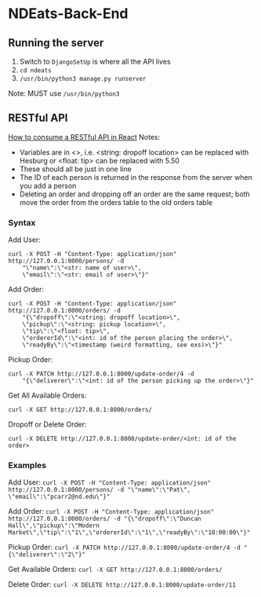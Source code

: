 # NDEats-Back-End

## Running the server 
1. Switch to `DjangoSetUp` is where all the API lives
2. `cd ndeats`
3. `/usr/bin/python3 manage.py runserver`

Note: MUST use `/usr/bin/python3`

## RESTful API
[How to consume a RESTful API in React](https://pusher.com/tutorials/consume-restful-api-react/)
Notes: 
* Variables are in <>, i.e. <string: dropoff location> can be replaced with Hesburg or <float: tip> can be replaced with 5.50
* These should all be just in one line 
* The ID of each person is returned in the response from the server when you add a person
* Deleting an order and dropping off an order are the same request; both move the order from the orders table to the old orders table 

### Syntax

Add User:
```
curl -X POST -H "Content-Type: application/json" http://127.0.0.1:8000/persons/ -d 
    "\"name\":\"<str: name of user>\", 
    \"email\":\"<str: email of user>\"}"
```
Add Order:
```
curl -X POST -H "Content-Type: application/json" http://127.0.0.1:8000/orders/ -d 
    "{\"dropoff\":\"<string: dropoff location>\",
    \"pickup\":\"<string: pickup location>\",
    \"tip\":\"<float: tip>\",
    \"ordererId\":\"<int: id of the person placing the order>\",
    \"readyBy\":\"<timestamp (weird formatting, see exs)>\"}"
```
Pickup Order:
```
curl -X PATCH http://127.0.0.1:8000/update-order/4 -d 
    "{\"deliverer\":\"<int: id of the person picking up the order>\"}"
```
Get All Available Orders:
```
curl -X GET http://127.0.0.1:8000/orders/
```
Dropoff or Delete Order:
```
curl -X DELETE http://127.0.0.1:8000/update-order/<int: id of the order>
```

### Examples
Add User: 
`curl -X POST -H "Content-Type: application/json" http://127.0.0.1:8000/persons/ -d "\"name\":\"Pat\", \"email\":\"pcarr2@nd.edu\"}"`

Add Order:
`curl -X POST -H "Content-Type: application/json" http://127.0.0.1:8000/orders/ -d "{\"dropoff\":\"Duncan Hall\",\"pickup\":\"Modern Market\",\"tip\":\"1\",\"ordererId\":\"1\",\"readyBy\":\"18:00:00\"}"`

Pickup Order:
`curl -X PATCH http://127.0.0.1:8000/update-order/4 -d "{\"deliverer\":\"2\"}"`

Get Available Orders:
`curl -X GET http://127.0.0.1:8000/orders/`

Delete Order:
`curl -X DELETE http://127.0.0.1:8000/update-order/11`
